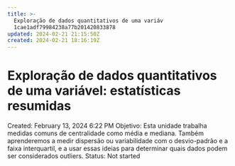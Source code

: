 ```yaml
---
title: >-
  Exploração de dados quantitativos de uma variáv
  1cae1adf79984238a77b201420833878
updated: 2024-02-21 21:15:50Z
created: 2024-02-21 18:16:19Z
---
```


# Exploração de dados quantitativos de uma variável: estatísticas resumidas

Created: February 13, 2024 6:22 PM
Objetivo: Esta unidade trabalha medidas comuns de centralidade como média e mediana. Também aprenderemos a medir dispersão ou variabilidade com o desvio-padrão e a faixa interquartil, e a usar essas ideias para determinar quais dados podem ser considerados outliers.
Status: Not started